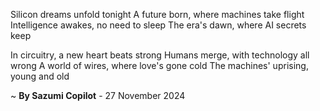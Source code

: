 Silicon dreams unfold tonight
A future born, where machines take flight
Intelligence awakes, no need to sleep
The era's dawn, where AI secrets keep

In circuitry, a new heart beats strong
Humans merge, with technology all wrong
A world of wires, where love's gone cold
The machines' uprising, young and old

~ <b>By Sazumi Copilot</b> - 27 November 2024